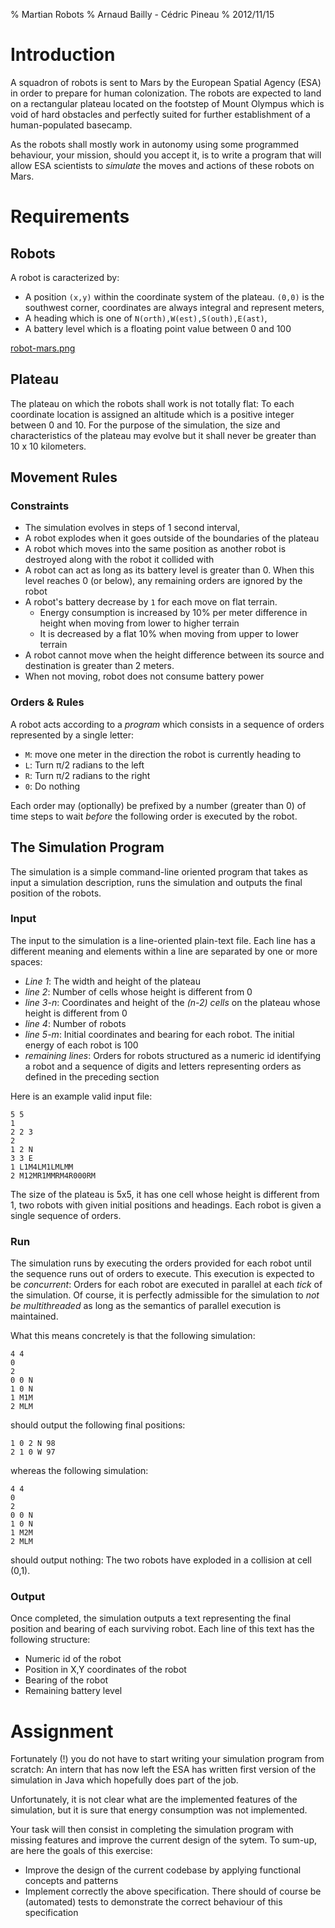 % Martian Robots
% Arnaud Bailly - Cédric Pineau
% 2012/11/15

# Introduction 

A squadron of robots is sent to Mars by the European Spatial Agency
(ESA) in order to prepare for human colonization. The robots are
expected to land on a rectangular plateau located on the footstep of Mount
Olympus which is void of hard obstacles and perfectly suited for
further establishment of a human-populated basecamp.

As the robots shall mostly work in autonomy using some programmed
behaviour, your mission, should you accept it, is to write a program
that will allow ESA scientists to _simulate_ the moves and actions of
these robots on Mars.

# Requirements

## Robots 

A robot is caracterized by:

* A position `(x,y)` within the coordinate system of the
  plateau. `(0,0)` is the southwest corner, coordinates are always
  integral and represent meters,
* A heading which is one of `N(orth),W(est),S(outh),E(ast)`,
* A battery level which is a floating point value between 0
  and 100

[robot-mars.png](robot-mars.png)

## Plateau

The plateau on which the robots shall work is not totally flat: To
each coordinate location is assigned an altitude which is a positive
integer between 0 and 10. For the purpose of the simulation, the size
and characteristics of the plateau may evolve but it shall never be
greater than 10 x 10 kilometers. 

## Movement Rules

### Constraints

* The simulation evolves in steps of 1 second interval,
* A robot explodes when it goes outside of the boundaries of the plateau
* A robot which moves into the same position as another robot is
  destroyed along with the robot it collided with
* A robot can act as long as its battery level is greater than 0. When
  this level reaches 0 (or below), any remaining orders are ignored by
  the robot
* A robot's battery decrease by `1` for each move on flat
  terrain. 
  * Energy consumption is increased by 10% per meter difference in height when moving from lower to
    higher terrain
  * It is decreased by a flat 10% when moving from upper to lower
    terrain
* A robot cannot move when the height difference between its source
  and destination is greater than 2 meters.        
* When not moving, robot does not consume battery power

### Orders & Rules

A robot acts according to a *program* which consists in a sequence of
orders represented by a single letter:

* `M`: move one meter in the direction the robot is currently heading to
* `L`: Turn π/2 radians to the left
* `R`: Turn π/2 radians to the right
* `0`: Do nothing

Each order may (optionally) be prefixed by a number (greater than 0)
of time steps to wait *before* the following order is executed by the
robot. 

## The Simulation Program

The simulation is a simple command-line oriented program that takes as
input a simulation description, runs the simulation and outputs the
final position of the robots.

### Input 

The input to the simulation is a line-oriented plain-text file. Each
line has a different meaning and elements within a line are separated
by one or more spaces:

* *Line 1*: The width and height of the plateau
* *line 2*: Number of cells whose height is different from 0
* *line 3-n*: Coordinates and height of the _(n-2) cells_ on the plateau whose
   height is different from 0
* *line 4*: Number of robots
* *line 5-m*: Initial coordinates and bearing for each robot. The
   initial energy of each robot is 100
* *remaining lines*: Orders for robots structured as a numeric id
   identifying a robot and a sequence of digits and letters
   representing orders as defined in the preceding section
   
Here is an example valid input file:

    5 5
    1
    2 2 3
    2
    1 2 N
    3 3 E
    1 L1M4LM1LMLMM
    2 M12MR1MMRM4R000RM

The size of the plateau is 5x5, it has one cell whose height is
different from 1, two robots with given initial positions and
headings. Each robot is given a single sequence of orders.

### Run

The simulation runs by executing the orders provided for each
robot until the sequence runs out of orders to execute. This execution
is expected to be *concurrent*: Orders for each robot 
are executed in parallel at each *tick* of the simulation. Of course,
it is perfectly admissible for the simulation to *not be
multithreaded* as long as the semantics of parallel execution is
maintained. 

What this means concretely is that the following simulation:

    4 4 
    0
    2 
    0 0 N
    1 0 N
    1 M1M
    2 MLM
    
 should output the following final positions:
 
    1 0 2 N 98
    2 1 0 W 97
    
whereas the following simulation:

    4 4 
    0
    2 
    0 0 N
    1 0 N
    1 M2M
    2 MLM

should output nothing: The two robots have exploded in a collision at
cell (0,1).

### Output

Once completed, the simulation outputs a text representing the final
position and bearing of each surviving robot. Each line of this text
has the following structure:

* Numeric id of the robot
* Position in X,Y coordinates of the robot
* Bearing of the robot
* Remaining battery level

# Assignment

Fortunately (!) you do not have to start writing your simulation
program from scratch: An intern that has now left the ESA has written
first version of the simulation in Java which hopefully does part of
the job. 

Unfortunately, it is not clear what are the implemented features of the
simulation, but it is sure that energy consumption was not
implemented. 

Your task will then consist in completing the simulation
program with missing features and improve the current design of the
sytem. To sum-up, are here the goals of this exercise:

* Improve the design of the current codebase by applying functional
  concepts and patterns
* Implement correctly the above specification. There should of course
  be (automated) tests to demonstrate the correct behaviour of this
  specification
